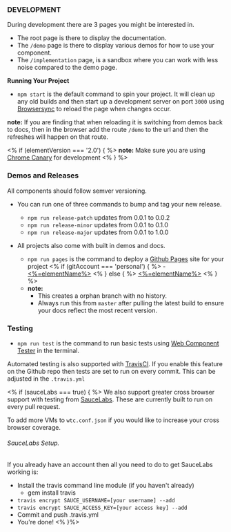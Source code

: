 ### DEVELOPMENT

During development there are 3 pages you might be interested in.
 - The root page is there to display the documentation.
 - The `/demo` page is there to display various demos for how to use your component.
 - The `/implementation` page, is a sandbox where you can work with less noise compared to the demo page.

**Running Your Project**

 - `npm start` is the default command to spin your project. It will clean up any old builds
 and then start up a development server on port `3000`  using [Browsersync](https://www.browsersync.io/) to reload the page when changes occur.

**note:** If you are finding that when reloading it is switching from demos back to docs, then in the browser add the route `/demo` to the url and then the refreshes will happen on that route.

<% if (elementVersion === '2.0') { %>
 **note:** Make sure you are using [Chrome Canary](https://www.google.com/chrome/browser/canary.html) for development
<% } %>

### Demos and Releases 

All components should follow semver versioning. 

- You can run one of three commands to bump and tag your new release.
  - `npm run release-patch` updates from 0.0.1 to 0.0.2
  - `npm run release-minor` updates from 0.0.1 to 0.1.0
  - `npm run release-major` updates from 0.0.1 to 1.0.0

- All projects also come with built in demos and docs. 
  - `npm run pages` is the command to deploy a [Github Pages](https://pages.github.com/) site for your project 
  <% if (gitAccount === 'personal') { %> - [<%=elementName%>](https://<%=orgName%>.github.io/<%=elementName%>) <% } else { %>
  [<%=elementName%>](https://<%=gitRoot%>.com/pages/<%=orgName%>/<%=elementName%>)
  <% } %>
  - **note:**
    - This creates a orphan branch with no history.
    - Always run this from `master` after pulling the latest build to ensure your docs reflect the most recent version.

### Testing
- `npm run test` is the command to run basic tests using [Web Component Tester](https://github.com/Polymer/web-component-tester) in the terminal.

Automated testing is also supported with [TravisCI](https://travis-ci.org/getting_started). If you enable this feature on the Github repo then tests are set to run on every commit. This can be adjusted in the `.travis.yml`

<% if (sauceLabs === true) { %>
We also support greater cross browser support with testing from [SauceLabs](https://saucelabs.com/). These are currently built to run on every pull request.

To add more VMs to `wtc.conf.json` if you would like to increase your cross browser coverage.

###### SauceLabs Setup.
If you already have an account then all you need to do to get SauceLabs working is:
- Install the travis command line module (if you haven't already)
    - gem install travis
- `travis encrypt SAUCE_USERNAME=[your username] --add`
- `travis encrypt SAUCE_ACCESS_KEY=[your access key] --add`
- Commit and push .travis.yml
- You're done!
<% }%>

